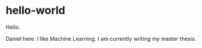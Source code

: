 # hello-world

Hello. 

Daniel here. I like Machine Learning. 
I am currently writing my master thesis. 
